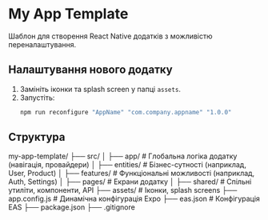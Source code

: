 # My App Template

Шаблон для створення React Native додатків з можливістю переналаштування.

## Налаштування нового додатку

1. Замініть іконки та splash screen у папці `assets`.
2. Запустіть:
   ```bash
   npm run reconfigure "AppName" "com.company.appname" "1.0.0"
   ```

## Структура

my-app-template/
├── src/
│ ├── app/ # Глобальна логіка додатку (навігація, провайдери)
│ ├── entities/ # Бізнес-сутності (наприклад, User, Product)
│ ├── features/ # Функціональні можливості (наприклад, Auth, Settings)
│ ├── pages/ # Екрани додатку
│ ├── shared/ # Спільні утиліти, компоненти, API
├── assets/ # Іконки, splash screens
├── app.config.js # Динамічна конфігурація Expo
├── eas.json # Конфігурація EAS
├── package.json
├── .gitignore
